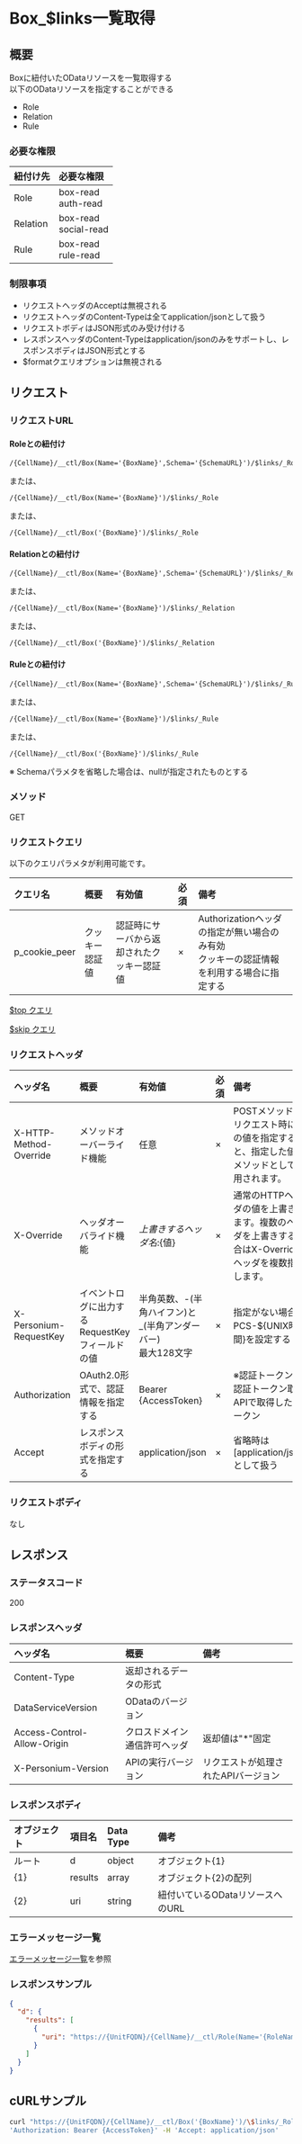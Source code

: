 # Box_$links一覧取得
## 概要
Boxに紐付いたODataリソースを一覧取得する<br>以下のODataリソースを指定することができる

* Role
* Relation
* Rule

### 必要な権限
|紐付け先|必要な権限|
|:-|:-|
|Role|box-read<br>auth-read|
|Relation|box-read<br>social-read|
|Rule|box-read<br>rule-read|


### 制限事項
* リクエストヘッダのAcceptは無視される
* リクエストヘッダのContent-Typeは全てapplication/jsonとして扱う
* リクエストボディはJSON形式のみ受け付ける
* レスポンスヘッダのContent-Typeはapplication/jsonのみをサポートし、レスポンスボディはJSON形式とする
* $formatクエリオプションは無視される


## リクエスト
### リクエストURL
#### Roleとの紐付け
```
/{CellName}/__ctl/Box(Name='{BoxName}',Schema='{SchemaURL}')/$links/_Role
```
または、
```
/{CellName}/__ctl/Box(Name='{BoxName}')/$links/_Role
```
または、
```
/{CellName}/__ctl/Box('{BoxName}')/$links/_Role
```
#### Relationとの紐付け
```
/{CellName}/__ctl/Box(Name='{BoxName}',Schema='{SchemaURL}')/$links/_Relation
```
または、
```
/{CellName}/__ctl/Box(Name='{BoxName}')/$links/_Relation
```
または、
```
/{CellName}/__ctl/Box('{BoxName}')/$links/_Relation
```
#### Ruleとの紐付け
```
/{CellName}/__ctl/Box(Name='{BoxName}',Schema='{SchemaURL}')/$links/_Rule
```
または、
```
/{CellName}/__ctl/Box(Name='{BoxName}')/$links/_Rule
```
または、
```
/{CellName}/__ctl/Box('{BoxName}')/$links/_Rule
```
※ Schemaパラメタを省略した場合は、nullが指定されたものとする

### メソッド
GET

### リクエストクエリ
以下のクエリパラメタが利用可能です。

|クエリ名|概要|有効値|必須|備考|
|:--|:--|:--|:--|:--|
|p_cookie_peer|クッキー認証値|認証時にサーバから返却されたクッキー認証値|×|Authorizationヘッダの指定が無い場合のみ有効<br>クッキーの認証情報を利用する場合に指定する|

<!---
[$select クエリ](406_Select_Query.md)

[$expand クエリ](405_Expand_Query.md)

[$format クエリ](404_Format_Query.md)

[$filter クエリ](403_Filter_Query.md)

[$inlinecount クエリ](407_Inlinecount_Query.md)

[$orderby クエリ](400_Orderby_Query.md)
-->

[$top クエリ](401_Top_Query.md)

[$skip クエリ](402_Skip_Query.md)

<!---
[全文検索(q)クエリ](408_Full_Text_Search_Query.md)
-->

### リクエストヘッダ

|ヘッダ名|概要|有効値|必須|備考|
|:--|:--|:--|:--|:--|
|X-HTTP-Method-Override|メソッドオーバーライド機能|任意|×|POSTメソッドでリクエスト時にこの値を指定すると、指定した値がメソッドとして使用されます。|
|X-Override|ヘッダオーバライド機能|${上書きするヘッダ名}:${値}|×|通常のHTTPヘッダの値を上書きします。複数のヘッダを上書きする場合はX-Overrideヘッダを複数指定します。|
|X-Personium-RequestKey|イベントログに出力するRequestKeyフィールドの値|半角英数、-(半角ハイフン)と_(半角アンダーバー)<br>最大128文字|×|指定がない場合、PCS-${UNIX時間}を設定する|
|Authorization|OAuth2.0形式で、認証情報を指定する|Bearer {AccessToken}|×|※認証トークンは認証トークン取得APIで取得したトークン|
|Accept|レスポンスボディの形式を指定する|application/json|×|省略時は[application/json]として扱う|
### リクエストボディ
なし


## レスポンス
### ステータスコード
200

### レスポンスヘッダ

|ヘッダ名|概要|備考|
|:--|:--|:--|
|Content-Type|返却されるデータの形式||
|DataServiceVersion|ODataのバージョン||
|Access-Control-Allow-Origin|クロスドメイン通信許可ヘッダ|返却値は"*"固定|
|X-Personium-Version|APIの実行バージョン|リクエストが処理されたAPIバージョン|
### レスポンスボディ

|オブジェクト|項目名|Data Type|備考|
|:--|:--|:--|:--|
|ルート|d|object|オブジェクト{1}|
|{1}|results|array|オブジェクト{2}の配列|
|{2}|uri|string|紐付いているODataリソースへのURL|
### エラーメッセージ一覧
[エラーメッセージ一覧](004_Error_Messages.md)を参照

### レスポンスサンプル
```JSON
{
  "d": {
    "results": [
      {
        "uri": "https://{UnitFQDN}/{CellName}/__ctl/Role(Name='{RoleName}',_Box.Name='{BoxName}')"
      }
    ]
  }
}
```

## cURLサンプル

```sh
curl "https://{UnitFQDN}/{CellName}/__ctl/Box('{BoxName}')/\$links/_Role" -X GET -i -H \
'Authorization: Bearer {AccessToken}' -H 'Accept: application/json'
```

